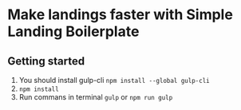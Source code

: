 # Make landings faster with Simple Landing Boilerplate

## Getting started
1. You should install gulp-cli `npm install --global gulp-cli`
2. `npm install`
3. Run commans in terminal `gulp` or `npm run gulp`